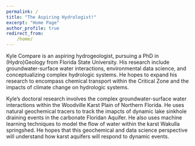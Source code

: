 ```yaml
---
permalink: / 
title: "The Aspiring Hydrologist!"
excerpt: "Home Page"
author_profile: true
redirect_from: 
    /home/
---
```


Kyle Compare is an aspiring hydrogeologist, pursuing a PhD in (Hydro)Geology from Florida State University. His research include groundwater-surface water interactions, environmental data science, and conceptualizing complex hydrologic systems. He hopes to expand his research to encompass chemical transport within the Critical Zone and the impacts of climate change on hydrologic systems.

Kyle’s doctoral research involves  the complex groundwater-surface water interactions within the Woodville Karst Plain of Northern Florida. He uses natural geochemical tracers to track the imapcts of dynamic lake sinkhole draining events in the carbonate Floridan Aquifer. He also uses machine learning techniques to model the flow of water within the karst Wakulla springshed. He hopes that this geochemical and data science perspective will understand how karst aquifers will respond to dynamic events.